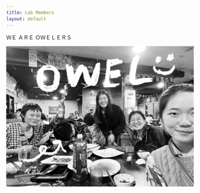 ```yaml
---
title: Lab Members
layout: default
---
```


ＷＥ ＡＲＥ ＯＷＥＬＥＲＳ

![owel_photo](owel_photo.JPG)

<br/><br/>
 
 
